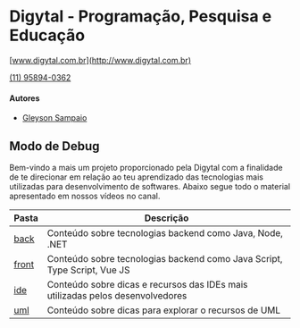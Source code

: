 
# Digytal - Programação, Pesquisa e Educação
[www.digytal.com.br](http://www.digytal.com.br)

[(11) 95894-0362](https://api.whatsapp.com/send?phone=5511958940362)


#### Autores
- [Gleyson Sampaio](https://github.com/glysns)

## Modo de Debug

Bem-vindo a mais um projeto proporcionado pela Digytal com a finalidade de te direcionar em relação ao teu aprendizado das tecnologias mais utilizadas para desenvolvimento de softwares.
Abaixo segue todo o material apresentado em nossos vídeos no canal.

|Pasta|Descrição|
|----------|---------|
|[back](https://github.com/glysns/modo-de-debug/tree/main/back) | Conteúdo sobre tecnologias backend como Java, Node, .NET | Está pasta contém exemplo de códigos e outros conteúdos relacionados ao perfil Back-end |
|[front](https://github.com/glysns/modo-de-debug/tree/main/front)|Conteúdo sobre tecnologias backend como Java Script, Type Script, Vue JS |Está pasta contém exemplo de códigos e outros conteúdos relacionados ao perfil Front-end|
|[ide](https://github.com/glysns/modo-de-debug/tree/main/ide)|Conteúdo sobre dicas e recursos das IDEs mais utilizadas pelos desenvolvedores |Está pasta contém exemplo que exploram os recursos das IDEs|
|[uml](https://github.com/glysns/modo-de-debug/tree/main/uml)|Conteúdo sobre dicas para explorar o recursos de UML |Está pasta contém exemplos reais para exercitar lógica de programação e conceitos da orientação a objetos através da UML|

